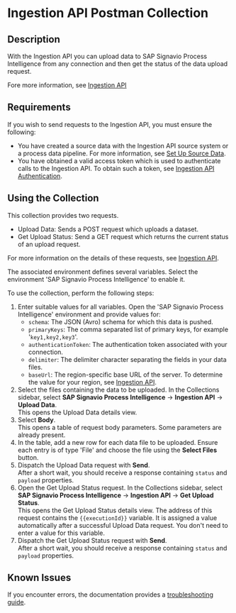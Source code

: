 # Ingestion API Postman Collection

## Description

With the Ingestion API you can upload data to SAP Signavio Process Intelligence from any connection and then get the status of the data upload request.

Fore more information, see [Ingestion API](https://documentation.signavio.com/suite/en-us/Content/process-intelligence/ingestion-api.htm)


## Requirements

If you wish to send requests to the Ingestion API, you must ensure the following:

* You have created a source data with the Ingestion API source system or a process data pipeline. For more information, see [Set Up Source Data](https://documentation.signavio.com/suite/en-us/Content/process-intelligence/etl-set-up-data-ingestion.htm).
* You have obtained a valid access token which is used to authenticate calls to the Ingestion API. To obtain such a token, see [Ingestion API Authentication](https://documentation.signavio.com/suite/en-us/Content/process-intelligence/etl-ingestion-api-auth.htm).


## Using the Collection

This collection provides two requests.

* Upload Data: Sends a POST request which uploads a dataset.
* Get Upload Status: Send a GET request which returns the current status of an upload request.

For more information on the details of these requests, see [Ingestion API](https://documentation.signavio.com/suite/en-us/Content/process-intelligence/ingestion-api.htm).

The associated environment defines several variables. Select the environment 'SAP Signavio Process Intelligence' to enable it.

To use the collection, perform the following steps:

1. Enter suitable values for all variables. Open the 'SAP Signavio Process Intelligence' environment and provide values for:
   * `schema`: The JSON (Avro) schema for which this data is pushed.
   * `primaryKeys`: The comma separated list of primary keys, for example '`key1,key2,key3`'.
   * `authenticationToken`: The authentication token associated with your connection.
   * `delimiter`: The delimiter character separating the fields in your data files.
   * `baseUrl`: The region-specific base URL of the server. To determine the value for your region, see [Ingestion API](https://documentation.signavio.com/suite/en-us/Content/process-intelligence/ingestion-api.htm#AccesstheingestionAPI). 
2. Select the files containing the data to be uploaded. In the Collections sidebar, select **SAP Signavio Process Intelligence** &rarr; **Ingestion API** &rarr; **Upload Data**.<br>This opens the Upload Data details view.
3. Select **Body**.<br>This opens a table of request body parameters. Some parameters are already present.
4. In the table, add a new row for each data file to be uploaded. Ensure each entry is of type 'File' and choose the file using the **Select Files** button.
5. Dispatch the Upload Data request with **Send**.<br>After a short wait, you should receive a response containing `status` and `payload` properties.
6. Open the Get Upload Status request. In the Collections sidebar, select **SAP Signavio Process Intelligence** &rarr; **Ingestion API** &rarr; **Get Upload Status**.<br>This opens the Get Upload Status details view. The address of this request contains the `{{executionId}}` variable. It is assigned a value automatically after a successful Upload Data request. You don't need to enter a value for this variable.
7. Dispatch the Get Upload Status request with **Send**.<br>After a short wait, you should receive a response containing `status` and `payload` properties.


## Known Issues

If you encounter errors, the documentation provides a [troubleshooting guide](https://documentation.signavio.com/suite/en-us/Content/process-intelligence/pdm-troubleshooting-ingestion-api.htm).
